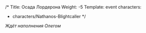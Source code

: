 /*
Title: Осада Лордерона
Weight: -5
Template: event
characters:
- characters/Nathanos-Blightcaller
*/

*Ждёт наполнения Олегом*